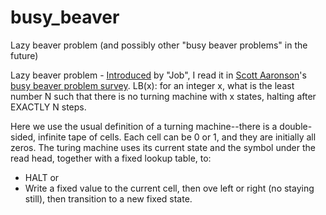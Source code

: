 # busy_beaver
Lazy beaver problem (and possibly other "busy beaver problems" in the future)

Lazy beaver problem - [Introduced](https://www.scottaaronson.com/blog/?p=4916#comment-1850265) by "Job", I read it in [Scott Aaronson](https://www.scottaaronson.com/blog/?p=4916)'s [busy beaver problem survey](https://www.scottaaronson.com/papers/bb.pdf). LB(x): for an integer x, what is the least number N such that there is no turning machine with x states, halting after EXACTLY N steps. 

Here we use the usual definition of a turning machine--there is a double-sided, infinite tape of cells. Each cell can be 0 or 1, and they are initially all zeros. The turing machine uses its current state and the symbol under the read head, together with a fixed lookup table, to:
- HALT or
- Write a fixed value to the current cell, then ove left or right (no staying still), then transition to a new fixed state.
